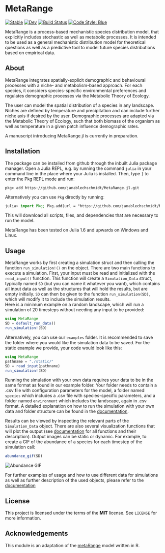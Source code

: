 # MetaRange

[![Stable](https://img.shields.io/badge/docs-stable-blue.svg)](https://janablechschmidt.github.io/MetaRange.jl/stable/)
[![Dev](https://img.shields.io/badge/docs-dev-blue.svg)](https://janablechschmidt.github.io/MetaRange.jl/dev/)
[![Build Status](https://github.com/janablechschmidt/MetaRange.jl/actions/workflows/CI.yml/badge.svg?branch=main)](https://github.com/janablechschmidt/MetaRange.jl/actions/workflows/CI.yml?query=branch%3Amain)
[![Code Style: Blue](https://img.shields.io/badge/code%20style-blue-4495d1.svg)](https://github.com/invenia/BlueStyle)

MetaRange is a process-based mechanistic species distribution model, that explicitly includes stochastic
as well as metabolic processes. It is intended to be used as a general mechanistic distribution model for
theoretical questions as well as a predictive tool to model future species distributions based on empirical data.

## About

MetaRange integrates spatially-explicit demographic and behavioural processes with a niche- and metabolism-based approach. For each species, it considers species-specific environmental preferences and regulates demographic processes via the Metabolic Theory of Ecology.

The user can model the spatial distribution of a species in any landscape. Niches are defined by temperature and precipitation and can include further niche axis if desired by the user. Demographic processes are adapted via the Metabolic Theory of Ecology, such that both biomass of the organism as well as temperature in a given patch influence demographic rates.

A manuscript introducing MetaRange.jl is currently in preparation.

## Installation

The package can be installed from github through the inbuilt Julia package manager. Open a Julia REPL, e.g. by running the command `julia` in your command line in the place where your Julia is installed. Then, type `]` to enter the Pkg REPL mode and run:

```text
pkg> add https://github.com/janablechschmidt/MetaRange.jl.git
```

Alternatively you can use `Pkg` directly by running:

```julia
julia> import Pkg; Pkg.add(url = "https://github.com/janablechschmidt/MetaRange.jl.git")
```

This will download all scripts, files, and dependencies that are necessary to run the model.

MetaRange has been tested on Julia 1.6 and upwards on Windows and Linux.

## Usage

MetaRange works by first creating a simulation struct and then calling the function `run_simulation!()` on the object. There are two main functions to execute a simulation. First, your input must be read and initialized with the `read_input()` function. This function will create a `Simulation_Data` struct, typically named `SD` (but you can name it whatever you want), which contains all input data as well as the structures that will hold the results, but are empty initially. `SD` can then be given to the function `run_simulation(SD)`, which will modify it to include the simulation results.  
Here is a minimum example on a random landscape, which will run a simulation of 20 timesteps without needing any input to be provided:

```julia
using MetaRange
SD = default_run_data()
run_simulation!(SD)
```
Alternatively, you can use our `examples` folder. It is recommended to save the folder where you would like the simulation data to be saved. For the static example we provide, your code would look like this:

```julia
using MetaRange
pathname = "./static/"
SD = read_input(pathname)
run_simulation!(SD)
```
Running the simulation with your own data requires your data to be in the same format as found in our example folder. Your folder needs to contain a .csv file with configuration parameters for the model, a folder named `species` which includes a .csv file with species-specific parameters, and a folder named `environment` which includes the landscape, again in .csv format.
A detailed explanation on how to run the simulation with your own data and folder structure can be found in the [documentation](https://janablechschmidt.github.io/MetaRange.jl/dev/).

Results can be viewed by inspecting the relevant parts of the `Simulation_Data` object. There are also several visualization functions that will plot the output (see [documentation](https://janablechschmidt.github.io/MetaRange.jl/dev/) for all functions and their description). Output images can be static or dynamic. For example, to create a GIF of the abundance of a species for each timestep of the simulation call:

```julia
abundance_gif(SD)
```
![Abundance GIF](https://github.com/janablechschmidt/MetaRange.jl/blob/visualization/examples/Abundances.gif)


For further examples of usage and how to use different data for simulations as well as further description of the used objects, please refer to the [documentation](https://janablechschmidt.github.io/MetaRange.jl/dev/)

## License

This project is licensed under the terms of the **MIT** license. See `LICENSE` for more information.

## Acknowledgements

This module is an adaptation of the [metaRange](https://srfall.github.io/metaRange) model written in R.  
